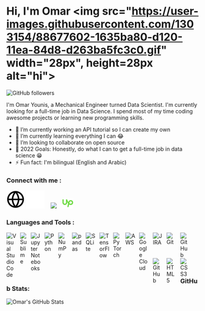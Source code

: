 # Hi, I'm Omar <img src="https://user-images.githubusercontent.com/1303154/88677602-1635ba80-d120-11ea-84d8-d263ba5fc3c0.gif" width="28px", height=28px alt="hi">

![GitHub followers](https://img.shields.io/github/followers/osyounis?logo=GitHub)


I'm Omar Younis, a Mechanical Engineer turned Data Scientist. I'm currently looking for a full-time job in Data Science. I spend most of my time coding awesome projects or learning new programming skills.

- 🔭 I’m currently working an API tutorial so I can create my own
- 🌱 I’m currently learning everything I can :joy:
- 👯 I’m looking to collaborate on open source
- 🥅 2022 Goals: Honestly, do what I can to get a full-time job in data science :grin:
- ⚡ Fun fact: I'm bilingual (English and Arabic)

### Connect with me :
[![website](./images/globe-black.svg)](https://osyounis.github.io/#gh-light-mode-only)
[![website](./images/globe-white.svg)](https://osyounis.github.io/#gh-dark-mode-only)
&nbsp;&nbsp;
[<img width="26px" src="https://cdn.jsdelivr.net/gh/devicons/devicon/icons/linkedin/linkedin-original.svg"/>](https://www.linkedin.com/in/omar-younis/)
&nbsp;&nbsp;
[<img width="28px" background-color="#FFFFFF" src="./images/upwork-color.svg"/>](https://www.upwork.com/freelancers/~01ae22be60b853f6c8)


### Languages and Tools :
[<img align="left" alt="Visual Studio Code" width="26px" src="https://cdn.jsdelivr.net/gh/devicons/devicon/icons/vscode/vscode-original.svg" style="padding-right:10px;" />][vscode]
[<img align="left" alt="Sublime" width="18px" src="https://api.iconify.design/logos/sublimetext-icon.svg" style="padding-right:10px;" />][sublime]
[<img align="left" alt="Jupyter Notebooks" width="26px" src="https://cdn.jsdelivr.net/gh/devicons/devicon/icons/jupyter/jupyter-original.svg" style="padding-right:10px;" />][jupyter]
[<img align="left" alt="Python" width="26px" src="https://cdn.jsdelivr.net/gh/devicons/devicon/icons/python/python-original.svg" style="padding-right:10px;" />][python]
[<img align="left" alt="NumPy" width="26px" src="https://cdn.jsdelivr.net/gh/devicons/devicon/icons/numpy/numpy-original.svg" style="padding-right:10px;" />][numpy]
[<img align="left" alt="pandas" width="26px" src="https://cdn.jsdelivr.net/gh/devicons/devicon/icons/pandas/pandas-original.svg" style="padding-right:10px;" />][pandas]
[<img align="left" alt="SQLite" width="26px" src="https://api.iconify.design/vscode-icons/file-type-sqlite.svg" style="padding-right:10px;" />][sqlite]
[<img align="left" alt="TensorFlow" width="26px" src="https://cdn.jsdelivr.net/gh/devicons/devicon/icons/tensorflow/tensorflow-original.svg" style="padding-right:10px;" />][tensorflow]
[<img align="left" alt="PyTorch" width="22px" src="https://api.iconify.design/logos/pytorch.svg" style="padding-right:10px;" />][pytorch]
[<img align="left" alt="AWS" width="26px" src="https://cdn.jsdelivr.net/gh/devicons/devicon/icons/amazonwebservices/amazonwebservices-original.svg" style="padding-right:10px;" />][aws]
[<img align="left" alt="Google Cloud" width="26px" src="https://cdn.jsdelivr.net/gh/devicons/devicon/icons/googlecloud/googlecloud-original.svg" style="padding-right:10px;" />][google_cloud]
[<img align="left" alt="JIRA" width="26px" src="https://cdn.jsdelivr.net/gh/devicons/devicon/icons/jira/jira-original.svg" style="padding-right:10px;" />][jira]
[<img align="left" alt="Git" width="26px" src="https://cdn.jsdelivr.net/gh/devicons/devicon/icons/git/git-original.svg" style="padding-right:10px;" />][git]
[<img align="left" alt="GitHub" width="26px" src="https://user-images.githubusercontent.com/3369400/139447912-e0f43f33-6d9f-45f8-be46-2df5bbc91289.png" style="padding-right:10px;" />](https://github.com/#gh-dark-mode-only)
[<img align="left" alt="GitHub" width="26px" src="https://user-images.githubusercontent.com/3369400/139448065-39a229ba-4b06-434b-bc67-616e2ed80c8f.png" style="padding-right:10px;" />](https://github.com/#gh-light-mode-only)
[<img align="left" alt="HTML5" width="26px" src="https://cdn.jsdelivr.net/gh/devicons/devicon/icons/html5/html5-original.svg" style="padding-right:10px;" />][html]
[<img align="left" alt="CSS3" width="26px" src="https://cdn.jsdelivr.net/gh/devicons/devicon/icons/css3/css3-original.svg" style="padding-right:10px;" />][css]

<br />
<br />


### GitHub Stats:
<img align="left" alt="Omar's GitHub Stats" src="https://github-readme-stats.vercel.app/api?username=osyounis&hide=contribs,issues&theme=tokyonight" />


[vscode]: https://code.visualstudio.com/
[sublime]: https://www.sublimetext.com/
[jupyter]: https://jupyter.org/
[python]: https://www.python.org/
[numpy]: https://numpy.org/
[pandas]: https://pandas.pydata.org/
[sqlite]: https://www.sqlite.org/index.html
[tensorflow]: https://www.tensorflow.org/
[pytorch]: https://pytorch.org/
[aws]: https://aws.amazon.com/
[google_cloud]: https://cloud.google.com/
[jira]: https://www.atlassian.com/software/jira
[git]: https://git-scm.com/
[html]: https://en.wikipedia.org/wiki/HTML
[css]: https://en.wikipedia.org/wiki/CSS

